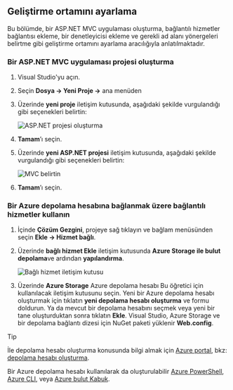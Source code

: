 ## <a name="set-up-the-development-environment"></a>Geliştirme ortamını ayarlama

Bu bölümde, bir ASP.NET MVC uygulaması oluşturma, bağlantılı hizmetler bağlantısı ekleme, bir denetleyicisi ekleme ve gerekli ad alanı yönergeleri belirtme gibi geliştirme ortamını ayarlama aracılığıyla anlatılmaktadır.

### <a name="create-an-aspnet-mvc-app-project"></a>Bir ASP.NET MVC uygulaması projesi oluşturma

1. Visual Studio'yu açın.

1. Seçin **Dosya -> Yeni Proje ->** ana menüden

1. Üzerinde **yeni proje** iletişim kutusunda, aşağıdaki şekilde vurgulandığı gibi seçenekleri belirtin:

    ![ASP.NET projesi oluşturma](./media/vs-storage-aspnet-getting-started-setup-dev-env/vs-storage-aspnet-getting-started-setup-dev-env-1.png)

1. **Tamam**’ı seçin.

1. Üzerinde **yeni ASP.NET projesi** iletişim kutusunda, aşağıdaki şekilde vurgulandığı gibi seçenekleri belirtin:

    ![MVC belirtin](./media/vs-storage-aspnet-getting-started-setup-dev-env/vs-storage-aspnet-getting-started-setup-dev-env-2.png)

1. **Tamam**’ı seçin.

### <a name="use-connected-services-to-connect-to-an-azure-storage-account"></a>Bir Azure depolama hesabına bağlanmak üzere bağlantılı hizmetler kullanın

1. İçinde **Çözüm Gezgini**, projeye sağ tıklayın ve bağlam menüsünden seçin **Ekle -> Hizmet bağlı**.

1. Üzerinde **bağlı hizmet Ekle** iletişim kutusunda **Azure Storage ile bulut depolama**ve ardından **yapılandırma**.

    ![Bağlı hizmet iletişim kutusu](./media/vs-storage-aspnet-getting-started-setup-dev-env/vs-storage-aspnet-getting-started-setup-dev-env-3.png)

1. Üzerinde **Azure Storage** Azure depolama hesabı Bu öğretici için kullanılacak iletişim kutusunu seçin.  Yeni bir Azure depolama hesabı oluşturmak için tıklatın **yeni depolama hesabı oluşturma** ve formu doldurun.  Ya da mevcut bir depolama hesabını seçmek veya yeni bir tane oluşturduktan sonra tıklatın **Ekle**.  Visual Studio, Azure Storage ve bir depolama bağlantı dizesi için NuGet paketi yüklenir **Web.config**.

> [!TIP]
> İle depolama hesabı oluşturma konusunda bilgi almak için [Azure portal](https://portal.azure.com), bkz: [depolama hesabı oluşturma](../articles/storage/common/storage-create-storage-account.md#create-a-storage-account).
>
> Bir Azure depolama hesabı kullanılarak da oluşturulabilir [Azure PowerShell](../articles/storage/common/storage-powershell-guide-full.md), [Azure CLI](../articles/storage/common/storage-azure-cli.md), veya [Azure bulut Kabuk](../articles/cloud-shell/overview.md).


